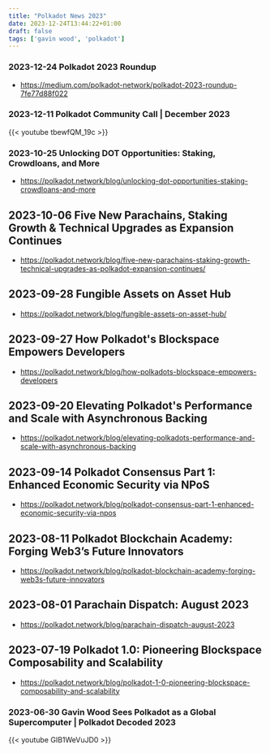 ```yaml
---
title: "Polkadot News 2023"
date: 2023-12-24T13:44:22+01:00
draft: false
tags: ['gavin wood', 'polkadot']
---
```

### 2023-12-24 Polkadot 2023 Roundup
- https://medium.com/polkadot-network/polkadot-2023-roundup-7fe77d88f022

### 2023-12-11 Polkadot Community Call | December 2023
{{< youtube tbewfQM_19c >}}

### 2023-10-25 Unlocking DOT Opportunities: Staking, Crowdloans, and More
- https://polkadot.network/blog/unlocking-dot-opportunities-staking-crowdloans-and-more

## 2023-10-06 Five New Parachains, Staking Growth & Technical Upgrades as Expansion Continues
- https://polkadot.network/blog/five-new-parachains-staking-growth-technical-upgrades-as-polkadot-expansion-continues/

## 2023-09-28 Fungible Assets on Asset Hub
- https://polkadot.network/blog/fungible-assets-on-asset-hub/

## 2023-09-27 How Polkadot's Blockspace Empowers Developers
- https://polkadot.network/blog/how-polkadots-blockspace-empowers-developers

## 2023-09-20 Elevating Polkadot's Performance and Scale with Asynchronous Backing
- https://polkadot.network/blog/elevating-polkadots-performance-and-scale-with-asynchronous-backing

## 2023-09-14 Polkadot Consensus Part 1: Enhanced Economic Security via NPoS
- https://polkadot.network/blog/polkadot-consensus-part-1-enhanced-economic-security-via-npos

## 2023-08-11 Polkadot Blockchain Academy: Forging Web3’s Future Innovators
- https://polkadot.network/blog/polkadot-blockchain-academy-forging-web3s-future-innovators

## 2023-08-01 Parachain Dispatch: August 2023
- https://polkadot.network/blog/parachain-dispatch-august-2023

## 2023-07-19 Polkadot 1.0: Pioneering Blockspace Composability and Scalability
- https://polkadot.network/blog/polkadot-1-0-pioneering-blockspace-composability-and-scalability

### 2023-06-30 Gavin Wood Sees Polkadot as a Global Supercomputer | Polkadot Decoded 2023
{{< youtube GIB1WeVuJD0 >}}
